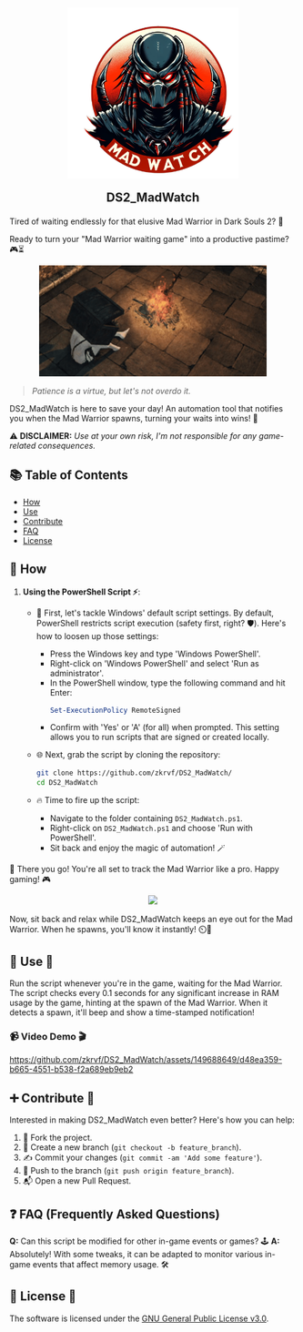 <h2 align="center">
<img src="src/logo.png" style="vertical-align: bottom" width="300" >
  
DS2_MadWatch
</h2>

Tired of waiting endlessly for that elusive Mad Warrior in Dark Souls 2? 👀

Ready to turn your "Mad Warrior waiting game" into a productive pastime? 🎮⏳

<div align="center">
  <img src="src/bonfire.gif" width="400" />
</div>

> _Patience is a virtue, but let's not overdo it._

DS2_MadWatch is here to save your day! An automation tool that notifies you when the Mad Warrior spawns, turning your waits into wins! 🚀

⚠️ **DISCLAIMER:** _Use at your own risk, I'm not responsible for any game-related consequences._

## 📚 Table of Contents

- [How](#-How)
- [Use](#-use-🚀)
- [Contribute](#-contribute-)
- [FAQ](#-faq-frequently-asked-questions)
- [License](#-License-)

## 📖 How

1. **Using the PowerShell Script ⚡**:
   - 🚀 First, let's tackle Windows' default script settings. By default, PowerShell restricts script execution (safety first, right? 🛡️). Here's how to loosen up those settings:
     - Press the Windows key and type 'Windows PowerShell'.
     - Right-click on 'Windows PowerShell' and select 'Run as administrator'.
     - In the PowerShell window, type the following command and hit Enter:
       ```powershell
       Set-ExecutionPolicy RemoteSigned
       ```
     - Confirm with 'Yes' or 'A' (for all) when prompted. This setting allows you to run scripts that are signed or created locally.

   - 🌐 Next, grab the script by cloning the repository:
     ```bash
     git clone https://github.com/zkrvf/DS2_MadWatch/
     cd DS2_MadWatch
     ```

   - 🔥 Time to fire up the script:
     - Navigate to the folder containing `DS2_MadWatch.ps1`.
     - Right-click on `DS2_MadWatch.ps1` and choose 'Run with PowerShell'.
     - Sit back and enjoy the magic of automation! 🪄

🎉 There you go! You're all set to track the Mad Warrior like a pro. Happy gaming! 🎮

<div align="center">
  <img src="src/script_running.png" />
</div>

Now, sit back and relax while DS2_MadWatch keeps an eye out for the Mad Warrior. When he spawns, you'll know it instantly! ⏲️👀

## 🔧 Use 🚀
Run the script whenever you're in the game, waiting for the Mad Warrior. The script checks every 0.1 seconds for any significant increase in RAM usage by the game, hinting at the spawn of the Mad Warrior. When it detects a spawn, it'll beep and show a time-stamped notification!

### 📹 Video Demo 🎬
https://github.com/zkrvf/DS2_MadWatch/assets/149688649/d48ea359-b665-4551-b538-f2a689eb9eb2
## ➕ Contribute 🤝

Interested in making DS2_MadWatch even better? Here's how you can help:

1. 🍴 Fork the project.
2. 🌱 Create a new branch (`git checkout -b feature_branch`).
3. ✍️ Commit your changes (`git commit -am 'Add some feature'`).
4. 🚀 Push to the branch (`git push origin feature_branch`).
5. 📬 Open a new Pull Request.

## ❓ FAQ (Frequently Asked Questions)
**Q:** Can this script be modified for other in-game events or games? 🕹️
**A:** Absolutely! With some tweaks, it can be adapted to monitor various in-game events that affect memory usage. 🛠️

## 📝 License 📜
The software is licensed under the [GNU General Public License v3.0](https://www.gnu.org/licenses/gpl-3.0.en.html).
